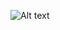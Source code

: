 ![Alt text](https://github.com/TomDoesTech/REST-API-Tutorial-Updated/blob/main/diagrams/data-flow.png)
